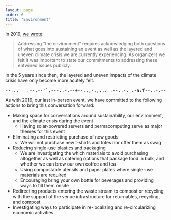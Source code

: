 ```yaml
---
layout: page
order: 6
title: "Environment"
---
```


In 2019, [we wrote](https://2019.ournetworks.ca/environment/):

> Addressing “the environment” requires acknowledging both questions of what goes into sustaining an event as well as the layered and uneven climate crisis we are currently experiencing. As organizers we felt it was important to state our commitments to addressing these entwined issues publicly.

In the 5 years since then, the layered and uneven impacts of the climate crisis have only become more acutely felt.

<pre role="img" aria-label="ASCII divider" class="font-display-mono aliased text-10 inline-flex max-w-prose overflow-hidden w-100">
--..,___.--,--'`,---..-.--+--.,,-,,..._.--..-._.-a:f--..-.--
</pre>

As with 2019, our last in-person event, we have committed to the following actions to bring this conversation forward:

- Making space for conversations around sustainability, our environment, and the climate crisis during the event
   - Having solar-powered servers and permacomputing serve as major themes for this event
- Eliminating and restricting purchase of new goods
   - We will not purchase new t-shirts and totes nor offer them as swag
- Reducing single-use plastics and packaging
   - We are investigating the which materials to avoid purchasing altogether as well as catering options that package food in bulk, and whether we can brew our own coffee and tea
   - Using compostable utensils and paper plates where single-use materials are required
   - Encouraging bring your own bottle for beverages and providing ways to fill them onsite
 - Redirecting products entering the waste stream to compost or recycling, with the support of the venue infrastructure for returnables, recycling, and compost
 - Investigating ways to participate in re-localizing and re-circularizing economic activities

